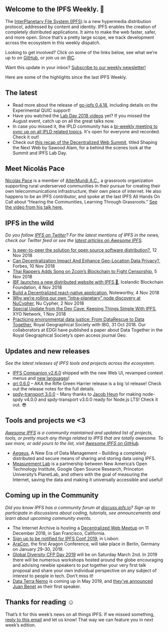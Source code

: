 ## Welcome to the IPFS Weekly. 👋

The [InterPlanetary File System (IPFS)](https://ipfs.io/) is a new hypermedia distribution protocol, addressed by content and identity. IPFS enables the creation of completely distributed applications. It aims to make the web faster, safer, and more open. Since that’s a pretty large scope, we track development across the ecosystem in this weekly dispatch.

Looking to get involved? Click on some of the links below, see what we’re up to on [GitHub](https://github.com/ipfs), or join us on [IRC](https://riot.im/app/#/room/#ipfs:matrix.org).

Want this update in your inbox? [Subscribe to our weekly newsletter!](http://eepurl.com/gL2Pi5)

Here are some of the highlights since the last IPFS Weekly.

## The latest

+ Read more about the release of [go-ipfs 0.4.18](https://blog.ipfs.io/53-go-ipfs-0-4-18/), including details on the Experimental QUIC support!
+ Have you watched the [Lab Day 2018 videos](https://www.youtube.com/channel/UCJvMzILpV3b4AWXTEeQjcng/videos) yet? If you missed the August event, catch up on all the great talks now.
+ In case you missed it, the IPLD community has a [bi-weekly meeting to sync up on all IPLD related topics](https://www.youtube.com/watch?v=DFo4jtIEz_w&feature=youtu.be). It's open for everyone and recorded. Check it out!
+ Check out [this recap of the Decentralized Web Summit](https://ws-dl.blogspot.com/2018/11/2018-11-08-decentralized-web-summit.html), titled Shaping the Next Web by Sawood Alam, for a behind the scenes look at the Summit and IPFS Lab Day.

## Meet Nicolás Pace
[Nicolás Pace](https://twitter.com/nicopace) is a member of [AlterMundi A.C.](http://altermundi.net/prensa), a grassroots organization supporting rural underserved communities in their pursue for creating their own telecommunications infrastructure, their own piece of internet. He also happens to be an IPFS contributor, and spoke at the last IPFS All Hands On Call about “Hearing the Communities, Learning Through Grassroots.” [See the video from his talk here.](https://www.youtube.com/watch?v=4gVUKbXT0cM) 

## IPFS in the wild
*Do you follow [IPFS on Twitter](https://twitter.com/IPFSbot)? For the latest mentions of IPFS in the news, check our Twitter feed or see the [latest articles on Awesome IPFS](https://awesome.ipfs.io/categories/articles/).* 

+ [Is peer-to-peer the solution for open source software distribution?](https://medium.com/@probonopd/is-peer-to-peer-the-solution-for-open-source-software-distribution-ae92065cbf61), 12 Nov 2018
+ [Can Decentralization Impact And Enhance Geo-Location Data Privacy?](https://www.forbes.com/sites/yoavvilner/2018/11/10/can-decentralization-impact-and-enhance-geo-location-data-privacy/#60f6619863f8), Forbes, 10 Nov 2018
+ [Thai Rappers Adds Song on Zcoin’s Blockchain to Fight Censorship](https://coinjournal.net/thai-rappers-adds-song-on-zcoins-blockchain-to-fight-censorship/), 5 Nov 2018
+ [IBF launches a new distributed website with IPFS 🎉](https://medium.com/icelandic-blockchain-foundation/ibf-launches-a-new-distributed-website-with-ipfs-5d67536816bd), Icelandic Blockchain Foundation, 4 Nov 2018
+ [Build a Decentralized react-native application](https://blog.usejournal.com/build-a-decentralized-react-native-application-9897b5d88641), Noteworthy, 4 Nov 2018
+ [Why we’re rolling our own “intra-planetary” node discovery at NuCypher](https://blog.nucypher.com/why-were-rolling-our-own-intra-planetary-node-discovery-at-nucypher-beeb53018b0), Nu Cypher, 2 Nov 2018
+ [Special Update from the Dev Cave: Keeping Things Simple With IPFS](https://medium.com/xyonetwork/special-update-from-the-dev-cave-keeping-things-simple-with-ipfs-208ee0c9d0d8), XYO Network, 1 Nov 2018
+ [Practicing environmental data justice: From DataRescue to Data Together](https://rgs-ibg.onlinelibrary.wiley.com/doi/10.1002/geo2.61), Royal Geographical Society with IBG, 31 Oct 2018. Our collaborators at EDGI have published a paper about Data Together in the Royal Geographical Society’s open access journal Geo. 


## Updates and new releases
*See the latest releases of IPFS tools and projects across the ecosystem.*

+ [IPFS Companion v2.6.0](https://github.com/ipfs-shipyard/ipfs-companion/releases/tag/v2.6.0) shipped with the new Web UI, revamped context menus and [new languages](https://www.transifex.com/ipfs/ipfs-companion)!
+ [qri 0.6.0](https://github.com/qri-io/qri/releases/tag/v0.6.0) – AKA the Rifle Green Harrier release is a big ’ol release! Check out the release notes for the full details.
+ [spdy-transport 3.0.0](https://www.npmjs.com/package/spdy-transport) – Many thanks to [Jacob Heun](https://twitter.com/jacobheun) for making node-spdy v4.0.0 and spdy-transport v3.0.0 ready for Node.js LTS! Check it out. 😎


## Tools and projects we <3
*[Awesome IPFS](https://awesome.ipfs.io/) is a community maintained and updated list of projects, tools, or pretty much any things related to IPFS that are totally awesome. To see more, or add yours to the list, visit [Awesome IPFS on GitHub](https://github.com/ipfs/awesome-ipfs).* 

+ [Aegeus](https://aegeus.io/), A New Era of Data Management – Building a completely distributed and secure means of sharing and storing data using IPFS.
+ [Measurement Lab](https://www.measurementlab.net/) is a partnership between New America’s Open Technology Institute, Google Open Source Research, Princeton University’s PlanetLab, and others with the goal of measuring the Internet, saving the data and making it universally accessible and useful!


## Coming up in the Community
*Did you know IPFS has a community forum at [discuss.ipfs.io](https://discuss.ipfs.io/)? Sign up to participate in discussions about coding, tutorials, see announcements and learn about upcoming community events.*

+ The Internet Archive is hosting a [Decentralized Web Meetup](https://www.eventbrite.com/e/decentralized-web-meet-up-tickets-52509395014) on 11 December 2018, in San Francisco, California.
+ [Sign up to be notified for IPFS Conf 2019](https://docs.google.com/forms/d/e/1FAIpQLSfJVVPwvp6RY3MUg1zAVl1g_5y2nGb7WJIMI1Hs6glzm7FLHQ/viewform), in Lisbon.
+ [AraCon](https://blog.aragon.org/announcing-aracon-the-aragon-conference/), the first Aragon Conference, will take place in Berlin, Germany on January 29-30, 2019.
+ [Global Diversity CFP Day 2019](https://www.globaldiversitycfpday.com/) will be on Saturday March 2nd. In 2019 there will be numerous workshops hosted around the globe encouraging and advising newbie speakers to put together your very first talk proposal and share your own individual perspective on any subject of interest to people in tech. Don’t miss it!
+ [Data Terra Nemo](https://dtn.is/) is coming up in  May 2019, and [they’ve announced Juan Benet](https://twitter.com/juanbenet/status/1059987667377577985) as their first speaker. 

## Thanks for reading ☺️

That’s it for this week’s news on all things IPFS. If we missed something, [reply to this email](mailto:newsletter@ipfs.io) and let us know! That way we can feature you in next week’s edition. 
